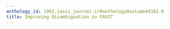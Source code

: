 ```yaml
---
anthology_id: 1992.jasis_journal-ir0anthology0volumeA43A2.0
title: Improving Disambiguation in FASIT
---
```

